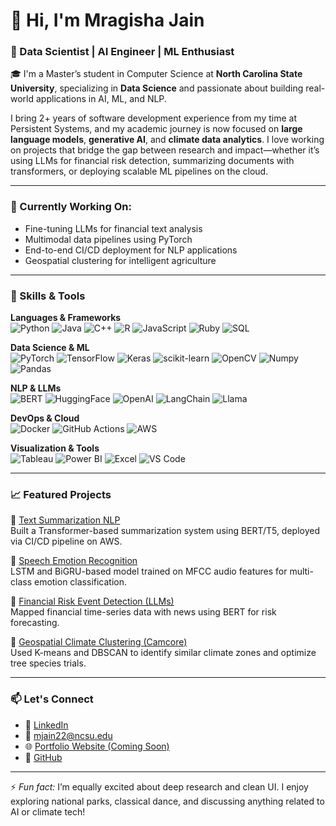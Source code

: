 # 👋 Hi, I'm Mragisha Jain

### 🌟 Data Scientist | AI Engineer | ML Enthusiast

🎓 I'm a Master’s student in Computer Science at **North Carolina State University**, specializing in **Data Science** and passionate about building real-world applications in AI, ML, and NLP.

I bring 2+ years of software development experience from my time at Persistent Systems, and my academic journey is now focused on **large language models**, **generative AI**, and **climate data analytics**. I love working on projects that bridge the gap between research and impact—whether it’s using LLMs for financial risk detection, summarizing documents with transformers, or deploying scalable ML pipelines on the cloud.

---

### 🚀 Currently Working On:
- Fine-tuning LLMs for financial text analysis  
- Multimodal data pipelines using PyTorch  
- End-to-end CI/CD deployment for NLP applications  
- Geospatial clustering for intelligent agriculture  

---

### 🧠 Skills & Tools

**Languages & Frameworks**  
![Python](https://img.shields.io/badge/Python-3776AB?style=flat&logo=python&logoColor=white)
![Java](https://img.shields.io/badge/Java-ED8B00?style=flat&logo=java&logoColor=white)
![C++](https://img.shields.io/badge/C++-00599C?style=flat&logo=c%2B%2B&logoColor=white)
![R](https://img.shields.io/badge/R-276DC3?style=flat&logo=r&logoColor=white)
![JavaScript](https://img.shields.io/badge/JavaScript-F7DF1E?style=flat&logo=javascript&logoColor=black)
![Ruby](https://img.shields.io/badge/Ruby-CC342D?style=flat&logo=ruby&logoColor=white)
![SQL](https://img.shields.io/badge/SQL-336791?style=flat&logo=postgresql&logoColor=white)

**Data Science & ML**  
![PyTorch](https://img.shields.io/badge/PyTorch-EE4C2C?style=flat&logo=pytorch&logoColor=white)
![TensorFlow](https://img.shields.io/badge/TensorFlow-FF6F00?style=flat&logo=tensorflow&logoColor=white)
![Keras](https://img.shields.io/badge/Keras-D00000?style=flat&logo=keras&logoColor=white)
![scikit-learn](https://img.shields.io/badge/scikit--learn-F7931E?style=flat&logo=scikit-learn&logoColor=white)
![OpenCV](https://img.shields.io/badge/OpenCV-5C3EE8?style=flat&logo=opencv&logoColor=white)
![Numpy](https://img.shields.io/badge/Numpy-013243?style=flat&logo=numpy&logoColor=white)
![Pandas](https://img.shields.io/badge/Pandas-150458?style=flat&logo=pandas&logoColor=white)

**NLP & LLMs**  
![BERT](https://img.shields.io/badge/BERT-FFB6C1?style=flat&logo=google&logoColor=white)
![HuggingFace](https://img.shields.io/badge/HuggingFace-FFD21F?style=flat&logo=huggingface&logoColor=black)
![OpenAI](https://img.shields.io/badge/OpenAI-412991?style=flat&logo=openai&logoColor=white)
![LangChain](https://img.shields.io/badge/LangChain-000000?style=flat&logo=chainlink&logoColor=white)
![Llama](https://img.shields.io/badge/LLaMA-4C4C4C?style=flat)

**DevOps & Cloud**  
![Docker](https://img.shields.io/badge/Docker-2496ED?style=flat&logo=docker&logoColor=white)
![GitHub Actions](https://img.shields.io/badge/GitHub_Actions-2088FF?style=flat&logo=github-actions&logoColor=white)
![AWS](https://img.shields.io/badge/AWS-232F3E?style=flat&logo=amazon-aws&logoColor=white)

**Visualization & Tools**  
![Tableau](https://img.shields.io/badge/Tableau-E97627?style=flat&logo=tableau&logoColor=white)
![Power BI](https://img.shields.io/badge/Power_BI-F2C811?style=flat&logo=powerbi&logoColor=black)
![Excel](https://img.shields.io/badge/Microsoft_Excel-217346?style=flat&logo=microsoft-excel&logoColor=white)
![VS Code](https://img.shields.io/badge/VS_Code-007ACC?style=flat&logo=visual-studio-code&logoColor=white)


---

### 📈 Featured Projects

📌 [Text Summarization NLP](https://github.com/krishnaik06/Text-Summarization-NLP-Project)  
Built a Transformer-based summarization system using BERT/T5, deployed via CI/CD pipeline on AWS.

📌 [Speech Emotion Recognition](https://github.com/your-link-here)  
LSTM and BiGRU-based model trained on MFCC audio features for multi-class emotion classification.

📌 [Financial Risk Event Detection (LLMs)](https://github.com/your-link-here)  
Mapped financial time-series data with news using BERT for risk forecasting.

📌 [Geospatial Climate Clustering (Camcore)](https://github.com/your-link-here)  
Used K-means and DBSCAN to identify similar climate zones and optimize tree species trials.

---

### 📫 Let's Connect

- 💼 [LinkedIn](https://www.linkedin.com/in/mragisha-jain)
- 📧 mjain22@ncsu.edu
- 🌐 [Portfolio Website (Coming Soon)](https://github.com/mragisha)
- 🐍 [GitHub](https://github.com/mragisha)

---

⚡ *Fun fact:* I’m equally excited about deep research and clean UI. I enjoy exploring national parks, classical dance, and discussing anything related to AI or climate tech!
